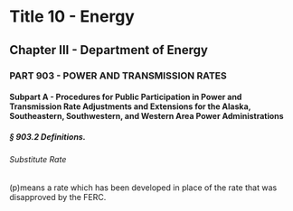 
# Title 10 - Energy
## Chapter III - Department of Energy
### PART 903 - POWER AND TRANSMISSION RATES
#### Subpart A - Procedures for Public Participation in Power and Transmission Rate Adjustments and Extensions for the Alaska, Southeastern, Southwestern, and Western Area Power Administrations
##### § 903.2 Definitions.
###### Substitute Rate

(p)means a rate which has been developed in place of the rate that was disapproved by the FERC.
